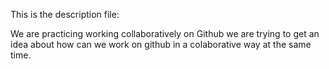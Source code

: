 This is the description file:

We are practicing working collaboratively on Github
we are trying to get an idea about how can we work on github in a colaborative way at the same time.
